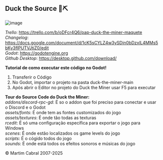 ## Duck the Source 🦆⛏️

![image](https://github.com/user-attachments/assets/34deeaee-70f2-4628-832c-8d091a4ad827)

*Trello*: https://trello.com/b/oDFcr4Q6/pap-duck-the-miner-maquete \
*Changelog*: https://docs.google.com/document/d/1cK5sCYLZ4w3ySDin0bDzxlL4MMs5bKy3flPUTVJtiZ0/edit \
*Godot*: https://godotengine.org \
*Github Desktop*: https://desktop.github.com/download/

**Tutorial de como executar este código no Godot!**
1. Transferir o Código
2. No Godot, importar o projeto na pasta duck-the-miner-main
3. Após abrir o Editor no projeto do Duck the Miner usar F5 para executar

**Tour do Source Code do Duck the Miner:** \
*addons/discord-rpc-gd*: É so o addon que foi preciso para conectar e usar o Discord e o Godot \
*assets/fonts*: É onde tem as fontes customizados do jogo \
*assets/textures*: É onde tão todas as texturas \
*rcedit*: É só uma configuração específica para exportar o jogo para Windows \
*scenes*: É onde estão localizados os game levels do jogo \
*scripts*: É o cógido todos do jogo \
*sounds*: É onde está todos os efeitos sonoros e músicas do jogo

© Martim Cabral 2007-2025
